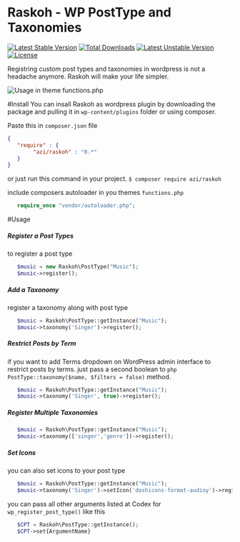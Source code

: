 # Raskoh - WP PostType and Taxonomies

[![Latest Stable Version](https://poser.pugx.org/azi/raskoh/v/stable)](https://packagist.org/packages/azi/raskoh) [![Total Downloads](https://poser.pugx.org/azi/raskoh/downloads)](https://packagist.org/packages/azi/raskoh) [![Latest Unstable Version](https://poser.pugx.org/azi/raskoh/v/unstable)](https://packagist.org/packages/azi/raskoh) [![License](https://poser.pugx.org/azi/raskoh/license)](https://packagist.org/packages/azi/raskoh)

Registring custom post types and taxonomies in wordpress is not a headache anymore. Raskoh will make your life simpler.

![Usage in theme functions.php](https://raw.githubusercontent.com/azeemhassni/Raskoh/master/code-capture.PNG)

#Install
You can insall Raskoh as wordpress plugin by downloading the package and pulling it in `wp-content/plugins` folder or
using composer.

Paste this in `composer.json` file
```json
{
   "require" : {
        "azi/raskoh" : "0.*"
   }
}
```

or just run this command in your project.
`$ composer require azi/raskoh`

include composers autoloader in you themes `functions.php` 
```php 
   require_once "vendor/autoloader.php";
```

#Usage
##### Register a Post Types
to register a post type
```php
   $music = new Raskoh\PostType("Music");
   $music->register();
```
##### Add a Taxonomy
register a taxonomy along with post type
```php
   $music = Raskoh\PostType::getInstance("Music");
   $music->taxonomy('Singer')->register();
```

##### Restrict Posts by Term
if you want to add Terms dropdown on WordPress admin interface to restrict posts by terms. just pass a second boolean to 
```php PostType::taxonomy($name, $filters = false)```  method.
```php
   $music = Raskoh\PostType::getInstance("Music");
   $music->taxonomy('Singer', true)->register();
```

##### Register Multiple Taxonomies
```php
   $music = Raskoh\PostType::getInstance("Music");
   $music->taxonomy(['singer','genre'])->register();
```

##### Set Icons
you can also set icons to your post type 
```php
   $music = Raskoh\PostType::getInstance("Music");
   $music->taxonomy('Singer')->setIcon('dashicons-format-audioy')->register();
```



you can pass all other arguments listed at Codex for `wp_register_post_type()` like this
```php
   $CPT = Raskoh\PostType::getInstance();
   $CPT->set{ArgumentName}
```

